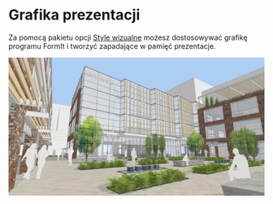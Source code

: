 # Grafika prezentacji

Za pomocą pakietu opcji [Style wizualne](../tool-library/visual-styles.md) możesz dostosowywać grafikę programu FormIt i tworzyć zapadające w pamięć prezentacje.

![](../.gitbook/assets/screen1.jpg)

